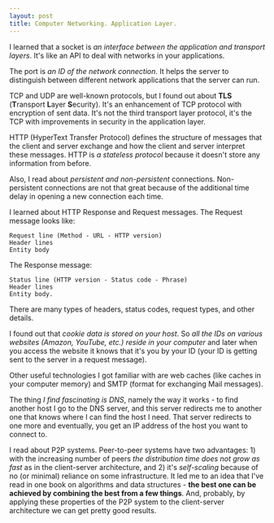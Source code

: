 ```yaml
---
layout: post
title: Computer Networking. Application Layer.
---
```


I learned that a socket is *an interface between the application and transport layers*. It's like an API to deal with networks in your applications. 

The port is *an ID of the network connection*. It helps the server to distinguish between different network applications that the server can run.

TCP and UDP are well-known protocols, but I found out about **TLS** (**T**ransport **L**ayer **S**ecurity). It's an enhancement of TCP protocol with encryption of sent data. It's not the third transport layer protocol, it's the TCP with improvements in security in the application layer.

HTTP (HyperText Transfer Protocol) defines the structure of messages that the client and server exchange and how the client and server interpret these messages. HTTP is *a stateless protocol* because it doesn't store any information from before.

Also, I read about *persistent and non-persistent* connections. Non-persistent connections are not that great because of the additional time delay in opening a new connection each time.

I learned about HTTP Response and Request messages. The Request message looks like:
```
Request line (Method - URL - HTTP version)
Header lines
Entity body
``` 
The Response message: 
```
Status line (HTTP version - Status code - Phrase)
Header lines 
Entity body. 
```
There are many types of headers, status codes, request types, and other details.

I found out that *cookie data is stored on your host*. So *all the IDs on various websites (Amazon, YouTube, etc.) reside in your computer* and later when you access the website it knows that it's you by your ID (your ID is getting sent to the server in a request message).

Other useful technologies I got familiar with are web caches (like caches in your computer memory) and SMTP (format for exchanging Mail messages).

The thing *I find fascinating is DNS*, namely the way it works - to find another host I go to the DNS server, and this server redirects me to another one that knows where I can find the host I need. That server redirects to one more and eventually, you get an IP address of the host you want to connect to.

I read about P2P systems. Peer-to-peer systems have two advantages: 1) with the increasing number of peers *the distribution time does not grow as fast* as in the client-server architecture, and 2) it's *self-scaling* because of no (or minimal) reliance on some infrastructure. It led me to an idea that I've read in one book on algorithms and data structures - **the best one can be achieved by combining the best from a few things**. And, probably, by applying these properties of the P2P system to the client-server architecture we can get pretty good results.
